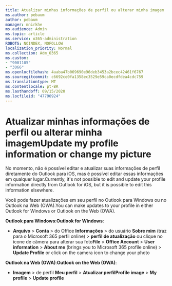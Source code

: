 ```yaml
---
title: Atualizar minhas informações de perfil ou alterar minha imagem
ms.author: pebaum
author: pebaum
manager: mnirkhe
ms.audience: Admin
ms.topic: article
ms.service: o365-administration
ROBOTS: NOINDEX, NOFOLLOW
localization_priority: Normal
ms.collection: Adm_O365
ms.custom:
- "9001105"
- "3066"
ms.openlocfilehash: 4aaba47b069690e96deb3453a2bcec42461f6767
ms.sourcegitcommit: c6692ce0fa1358ec3529e59ca0ecdfdea4cdc759
ms.translationtype: MT
ms.contentlocale: pt-BR
ms.lasthandoff: 09/15/2020
ms.locfileid: "47796924"
---
```

# <a name="update-my-profile-information-or-change-my-picture"></a><span data-ttu-id="9c8b7-102">Atualizar minhas informações de perfil ou alterar minha imagem</span><span class="sxs-lookup"><span data-stu-id="9c8b7-102">Update my profile information or change my picture</span></span>

<span data-ttu-id="9c8b7-103">No momento, não é possível editar e atualizar suas informações de perfil diretamente do Outlook para iOS, mas é possível editar essas informações em qualquer lugar.</span><span class="sxs-lookup"><span data-stu-id="9c8b7-103">Currently, it's not possible to edit and update your profile information directly from Outlook for iOS, but it is possible to edit this information elsewhere.</span></span> 

<span data-ttu-id="9c8b7-104">Você pode fazer atualizações em seu perfil no Outlook para Windows ou no Outlook na Web (OWA).</span><span class="sxs-lookup"><span data-stu-id="9c8b7-104">You can make updates to your profile in either Outlook for Windows or Outlook on the Web (OWA).</span></span> 

<span data-ttu-id="9c8b7-105">**Outlook para Windows**:</span><span class="sxs-lookup"><span data-stu-id="9c8b7-105">**Outlook for Windows**:</span></span> 

- <span data-ttu-id="9c8b7-106">**Arquivo**  >  **Conta**  >  do Office **Informações**  >  do usuário **Sobre mim** (traz para o Microsoft 365 perfil online) > **perfil de atualização** ou clique no ícone de câmera para alterar sua foto</span><span class="sxs-lookup"><span data-stu-id="9c8b7-106">**File** > **Office Account** > **User information** > **About me** (brings you to Microsoft 365 profile online) > **Update Profile** or click on the camera icon to change your photo</span></span>  
  
<span data-ttu-id="9c8b7-107">**Outlook na Web (OWA)**:</span><span class="sxs-lookup"><span data-stu-id="9c8b7-107">**Outlook on the Web (OWA)**:</span></span> 

- <span data-ttu-id="9c8b7-108">**Imagem**  >  de perfil **Meu perfil**  >  **Atualizar perfil**</span><span class="sxs-lookup"><span data-stu-id="9c8b7-108">**Profile image** > **My profile** > **Update profile**</span></span>

